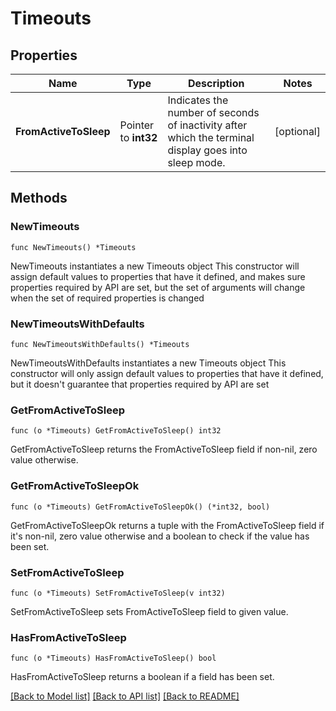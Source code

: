 # Timeouts

## Properties

Name | Type | Description | Notes
------------ | ------------- | ------------- | -------------
**FromActiveToSleep** | Pointer to **int32** | Indicates the number of seconds of inactivity after which the terminal display goes into sleep mode. | [optional] 

## Methods

### NewTimeouts

`func NewTimeouts() *Timeouts`

NewTimeouts instantiates a new Timeouts object
This constructor will assign default values to properties that have it defined,
and makes sure properties required by API are set, but the set of arguments
will change when the set of required properties is changed

### NewTimeoutsWithDefaults

`func NewTimeoutsWithDefaults() *Timeouts`

NewTimeoutsWithDefaults instantiates a new Timeouts object
This constructor will only assign default values to properties that have it defined,
but it doesn't guarantee that properties required by API are set

### GetFromActiveToSleep

`func (o *Timeouts) GetFromActiveToSleep() int32`

GetFromActiveToSleep returns the FromActiveToSleep field if non-nil, zero value otherwise.

### GetFromActiveToSleepOk

`func (o *Timeouts) GetFromActiveToSleepOk() (*int32, bool)`

GetFromActiveToSleepOk returns a tuple with the FromActiveToSleep field if it's non-nil, zero value otherwise
and a boolean to check if the value has been set.

### SetFromActiveToSleep

`func (o *Timeouts) SetFromActiveToSleep(v int32)`

SetFromActiveToSleep sets FromActiveToSleep field to given value.

### HasFromActiveToSleep

`func (o *Timeouts) HasFromActiveToSleep() bool`

HasFromActiveToSleep returns a boolean if a field has been set.


[[Back to Model list]](../README.md#documentation-for-models) [[Back to API list]](../README.md#documentation-for-api-endpoints) [[Back to README]](../README.md)


